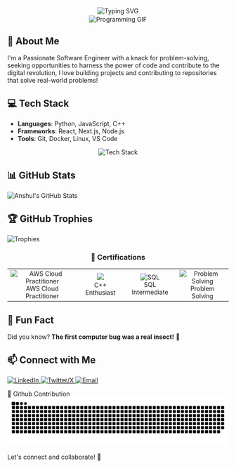 <div align="center">
<img src="https://readme-typing-svg.herokuapp.com?font=Poppins&weight=700&size=40&duration=4000&pause=1500&color=9370DB&center=true&vCenter=true&width=600&lines=Hi%2C+I'm+Anshul!" alt="Typing SVG" />
  <br>
<img align="center" src="https://media.giphy.com/media/Y4ak9Ki2GZCbJxAnJD/giphy.gif" width="30%" alt="Programming GIF">
</div>



## 🚀 About Me

I'm a Passionate Software Engineer with a knack for problem-solving, seeking opportunities to harness the power of code and contribute to the digital revolution, I love building projects and contributing to repositories that solve real-world problems!

## 💻 Tech Stack
- **Languages**: Python, JavaScript, C++
- **Frameworks**: React, Next.js, Node.js
- **Tools**: Git, Docker, Linux, VS Code

<div align="center">
<!--   <h3>💫 Tech Mastery</h3> -->
  <img src="https://skillicons.dev/icons?i=react,next,typescript,python,nodejs,aws,mongodb,docker,git,vim&theme=dark" alt="Tech Stack"/>
</div>

## 📊 GitHub Stats
![Anshul's GitHub Stats](https://github-readme-stats.vercel.app/api?username=Anshulsm12&show_icons=true&theme=radical)

## 🏆 GitHub Trophies
![Trophies](https://github-profile-trophy.vercel.app/?username=Anshulsm12&theme=darkhub)

<div align="center">
  <h3>📜 Certifications</h3>
  <table>
    <tr>
      <td align="center">
        <img width="100" src="https://d1.awsstatic.com/training-and-certification/certification-badges/AWS-Certified-Cloud-Practitioner_badge.634f8a21af2e0e956ed8905a72366146ba22b74c.png" alt="AWS Cloud Practitioner"/><br />
        AWS Cloud Practitioner
      </td>
      <td align="center">
        <img width="100" src="https://img.icons8.com/color/480/null/c-plus-plus-logo.png"/><br />
        C++ Enthusiast
      </td>
      <td align="center">
        <img width="100" src="https://img.icons8.com/color/480/null/sql.png" alt="SQL"/><br />
        SQL Intermediate
      </td>
      <td align="center">
        <img width="100" src="https://img.icons8.com/external-tal-revivo-shadow-tal-revivo/96/null/external-hackerrank-is-a-technology-company-that-focuses-on-competitive-programming-logo-shadow-tal-revivo.png" alt="Problem Solving"/><br />
        Problem Solving
      </td>
    </tr>
  </table>
</div>

## 🌱 Fun Fact
Did you know? **The first computer bug was a real insect!** 🐛

## 📫 Connect with Me
<p align="left">
  <a href="https://www.linkedin.com/in/anshul-singh-mehra-627019226/" target="_blank">
    <img src="https://img.shields.io/badge/LinkedIn-0077B5?style=for-the-badge&logo=linkedin&logoColor=white" alt="LinkedIn">
  </a>
  <a href="https://x.com/Czar595544" target="_blank">
    <img src="https://img.shields.io/badge/X-000000?style=for-the-badge&logo=twitter&logoColor=white" alt="Twitter/X">
  </a>
  <a href="mailto:anshulsm2802@gmail.com" target="_blank">
    <img src="https://img.shields.io/badge/Email-D14836?style=for-the-badge&logo=gmail&logoColor=white" alt="Email">
  </a>
</p>
 🐍 Github Contribution 
<picture>
  <source media="(prefers-color-scheme: dark)" srcset="https://raw.githubusercontent.com/Sxincode/Sxincode/output/github-contribution-grid-snake-dark.svg">
  <source media="(prefers-color-scheme: light)" srcset="https://raw.githubusercontent.com/Sxincode/Sxincode/output/github-contribution-grid-snake.svg">
  <img alt="github contribution grid snake animation" src="https://raw.githubusercontent.com/Sxincode/Sxincode/output/github-contribution-grid-snake.svg">
</picture>

Let's connect and collaborate! 🚀
